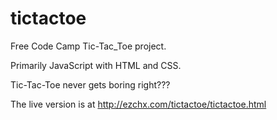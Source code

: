 # tictactoe

Free Code Camp Tic-Tac_Toe project.

Primarily JavaScript with HTML and CSS.

Tic-Tac-Toe never gets boring right???

The live version is at http://ezchx.com/tictactoe/tictactoe.html
